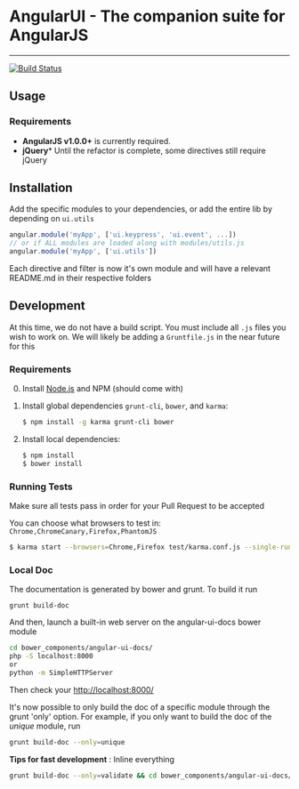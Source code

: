 # AngularUI - The companion suite for AngularJS

***

[![Build Status](https://travis-ci.org/angular-ui/ui-utils.png?branch=master)](https://travis-ci.org/angular-ui/ui-utils)

## Usage

### Requirements

* **AngularJS v1.0.0+** is currently required.
* **jQuery*** Until the refactor is complete, some directives still require jQuery

## Installation

Add the specific modules to your dependencies, or add the entire lib by depending on `ui.utils`

```javascript
angular.module('myApp', ['ui.keypress', 'ui.event', ...])
// or if ALL modules are loaded along with modules/utils.js
angular.module('myApp', ['ui.utils'])
```

Each directive and filter is now it's own module and will have a relevant README.md in their respective folders

## Development

At this time, we do not have a build script. You must include all `.js` files you wish to work on.
We will likely be adding a `Gruntfile.js` in the near future for this

### Requirements

0. Install [Node.js](http://nodejs.org/) and NPM (should come with)

1. Install global dependencies `grunt-cli`, `bower`, and `karma`:

    ```bash
    $ npm install -g karma grunt-cli bower
    ```

2. Install local dependencies:

    ```bash
    $ npm install
    $ bower install
    ```

### Running Tests

Make sure all tests pass in order for your Pull Request to be accepted

You can choose what browsers to test in: `Chrome,ChromeCanary,Firefox,PhantomJS`

```bash
$ karma start --browsers=Chrome,Firefox test/karma.conf.js --single-run=true
```

### Local Doc

The documentation is generated by bower and grunt.
To build it run
```
grunt build-doc
```
And then, launch a built-in web server on the angular-ui-docs bower module

```sh
cd bower_components/angular-ui-docs/
php -S localhost:8000
or
python -m SimpleHTTPServer
```

Then check your [http://localhost:8000/](http://localhost:8000/)

It's now possible to only build the doc of a specific module through the grunt 'only' option.
For example, if you only want to build the doc of the _unique_ module, run

```sh
grunt build-doc --only=unique
```

**Tips for fast development** : Inline everything

```sh
grunt build-doc --only=validate && cd bower_components/angular-ui-docs/  && php -S localhost:8000 && cd ../..
```
